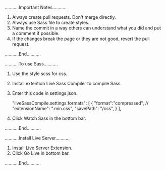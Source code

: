 ...........Important Notes...........

1. Always create pull requests. Don't merge directly.
2. Always use Sass file to create styles.
3. Name the commit in a way others can understand what you did and put a comment if possible.
4. If the changes break the page or they are not good, revert the pull request.

...........End...........


...........To use Sass...........

1. Use the style scss for css. 
2. Install extention Live Sass Compiler to compile Sass.
3. Enter this code in settings.json.

    "liveSassCompile.settings.formats": [
        {
            "format":"compressed",
            // "extensionName": ".min.css",
            "savePath": "/css",
        }
    ],
4. Click Watch Sass in the bottom bar.

...........End...........



...........Install Live Server...........

1. Install Live Server Extension.
2. Click Go Live in bottom bar. 

...........End...........
